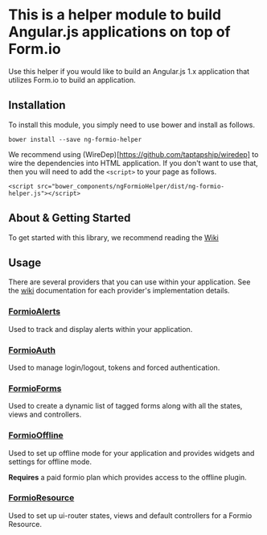 This is a helper module to build Angular.js applications on top of Form.io
===============
Use this helper if you would like to build an Angular.js 1.x application that utilizes Form.io to build an application.

Installation
---------------
To install this module, you simply need to use bower and install as follows.

```
bower install --save ng-formio-helper
```

We recommend using (WireDep)[https://github.com/taptapship/wiredep] to wire the dependencies into HTML application. If
you don't want to use that, then you will need to add the ```<script>``` to your page as follows.

```
<script src="bower_components/ngFormioHelper/dist/ng-formio-helper.js"></script>
```

About & Getting Started
--------------
To get started with this library, we recommend reading the [Wiki](https://github.com/vbosstech/ngFormioHelper/wiki)

Usage
---------------
There are several providers that you can use within your application. See the [wiki](https://github.com/vbosstech/ngFormioHelper/wiki) documentation for each provider's implementation details.

### [FormioAlerts](https://github.com/vbosstech/ngFormioHelper/wiki/FormioAlerts-Provider)

Used to track and display alerts within your application.

### [FormioAuth](https://github.com/vbosstech/ngFormioHelper/wiki/FormioAuth-Provider)

Used to manage login/logout, tokens and forced authentication.

### [FormioForms](https://github.com/vbosstech/ngFormioHelper/wiki/FormioForms-Provider)

Used to create a dynamic list of tagged forms along with all the states, views and controllers.

### [FormioOffline](https://github.com/vbosstech/ngFormioHelper/wiki/FormioOffline-Provider)

Used to set up offline mode for your application and provides widgets and settings for offline mode.

**Requires** a paid formio plan which provides access to the offline plugin.

### [FormioResource](https://github.com/vbosstech/ngFormioHelper/wiki/FormioResource-Provider)

Used to set up ui-router states, views and default controllers for a Formio Resource.
